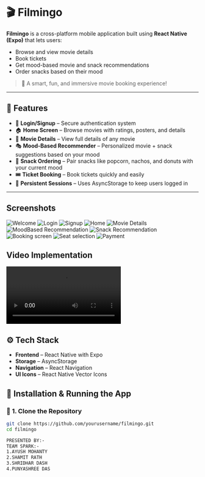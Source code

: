 # 🎬 **Filmingo**

**Filmingo** is a cross-platform mobile application built using **React Native (Expo)** that lets users:
- Browse and view movie details  
- Book tickets  
- Get mood-based movie and snack recommendations  
- Order snacks based on their mood  
> 🎉 A smart, fun, and immersive movie booking experience!
---
## 📱 **Features**
- 🔐 **Login/Signup** – Secure authentication system  
- 🏠 **Home Screen** – Browse movies with ratings, posters, and details  
- 📖 **Movie Details** – View full details of any movie  
- 🎭 **Mood-Based Recommender** – Personalized movie + snack suggestions based on your mood  
- 🍿 **Snack Ordering** – Pair snacks like popcorn, nachos, and donuts with your current mood  
- 🎟️ **Ticket Booking** – Book tickets quickly and easily  
- 🔄 **Persistent Sessions** – Uses AsyncStorage to keep users logged in  
---
## **Screenshots**
![Welcome](https://github.com/Punyashree-02/Filmingo/blob/main/assets/welcome.jpg)
![Login](https://github.com/Punyashree-02/Filmingo/blob/main/assets/login.jpg)
![Signup](https://github.com/Punyashree-02/Filmingo/blob/main/assets/signup.jpg)
![Home](https://github.com/Punyashree-02/Filmingo/blob/main/assets/homescreen.jpg)
![Movie Details](https://github.com/Punyashree-02/Filmingo/blob/main/assets/moviedetails.jpg)
![MoodBased Recommendation](https://github.com/Punyashree-02/Filmingo/blob/main/assets/romantic.jpg)
![Snack Recommendation](https://github.com/Punyashree-02/Filmingo/blob/main/assets/snackrecomendation.jpg)
![Booking screen](https://github.com/Punyashree-02/Filmingo/blob/main/assets/bookprocedure2.jpg)
![Seat selection](https://github.com/Punyashree-02/Filmingo/blob/main/assets/bookprocedure3.jpg)
![Payment](https://github.com/Punyashree-02/Filmingo/blob/main/assets/payement.jpg)
## **Video Implementation**
![Video Implementation](https://github.com/Punyashree-02/Filmingo/blob/main/assets/video.mp4)
## ⚙️ **Tech Stack**
- **Frontend** – React Native with Expo  
- **Storage** – AsyncStorage  
- **Navigation** – React Navigation  
- **UI Icons** – React Native Vector Icons  
## 🚀 **Installation & Running the App**
### 📁 **1. Clone the Repository**
```bash
git clone https://github.com/yourusername/filmingo.git
cd filmingo

PRESENTED BY:-
TEAM SPARK:-
1.AYUSH MOHANTY
2.SHAMIT RATH
3.SHRIDHAR DASH
4.PUNYASHREE DAS
